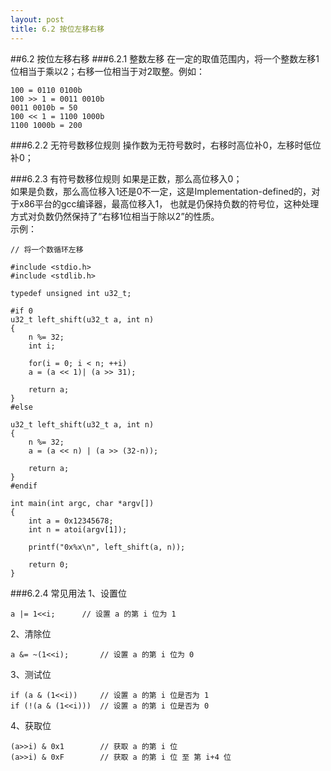 ```yaml
---
layout: post
title: 6.2 按位左移右移
---
```


##6.2 按位左移右移
###6.2.1 整数左移
在一定的取值范围内，将一个整数左移1位相当于乘以2；右移一位相当于对2取整。例如：

    100 = 0110 0100b
    100 >> 1 = 0011 0010b
    0011 0010b = 50
    100 << 1 = 1100 1000b
    1100 1000b = 200

###6.2.2 无符号数移位规则
操作数为无符号数时，右移时高位补0，左移时低位补0；

###6.2.3 有符号数移位规则
如果是正数，那么高位移入0；<br>
如果是负数，那么高位移入1还是0不一定，这是Implementation-defined的，对于x86平台的gcc编译器，最高位移入1，
也就是仍保持负数的符号位，这种处理方式对负数仍然保持了“右移1位相当于除以2”的性质。<br>
示例：<br>

	// 将一个数循环左移

	#include <stdio.h>
	#include <stdlib.h>

	typedef unsigned int u32_t;

	#if 0
	u32_t left_shift(u32_t a, int n)
	{
		n %= 32;
		int i;

		for(i = 0; i < n; ++i)
		a = (a << 1)| (a >> 31);
    
		return a;
	}
	#else

	u32_t left_shift(u32_t a, int n)
	{
		n %= 32;
		a = (a << n) | (a >> (32-n));
    
		return a;
	}
	#endif

	int main(int argc, char *argv[])
	{
		int a = 0x12345678;
		int n = atoi(argv[1]);

		printf("0x%x\n", left_shift(a, n));

		return 0;
	}

###6.2.4 常见用法
1、设置位

	a |= 1<<i;		// 设置 a 的第 i 位为 1
	
2、清除位
	
	a &= ~(1<<i);		// 设置 a 的第 i 位为 0
	
3、测试位
	
	if (a & (1<<i))		// 设置 a 的第 i 位是否为 1
	if (!(a & (1<<i)))	// 设置 a 的第 i 位是否为 0
	
	
4、获取位

	(a>>i) & 0x1		// 获取 a 的第 i 位
	(a>>i) & 0xF		// 获取 a 的第 i 位 至 第 i+4 位
	
	